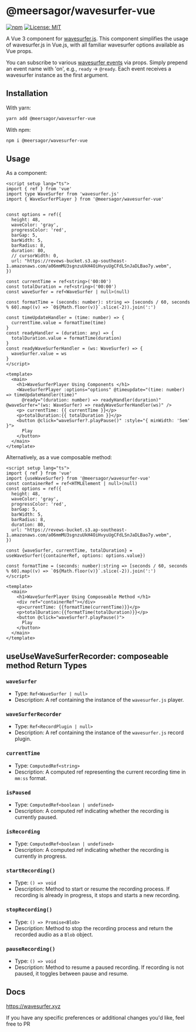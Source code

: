 # @meersagor/wavesurfer-vue

[![npm](https://img.shields.io/npm/v/@meersagor/wavesurfer-vue)](https://www.npmjs.com/package/@meersagor/wavesurfer-vue)
[![License: MIT](https://img.shields.io/badge/License-MIT-yellow.svg)](https://opensource.org/licenses/MIT)



A Vue 3 component for [wavesurfer.js](http://github.com/katspaugh/wavesurfer.js). This component simplifies the usage of wavesurfer.js in Vue.js, with all familiar wavesurfer options available as Vue props.

You can subscribe to various [wavesurfer events](https://wavesurfer.xyz/docs/types/wavesurfer.WaveSurferEvents) via props. Simply prepend an event name with 'on', e.g., `ready` -> `@ready`. Each event receives a wavesurfer instance as the first argument.


## Installation

With yarn:
```bash
yarn add @meersagor/wavesurfer-vue
```

With npm:
```bash
npm i @meersagor/wavesurfer-vue
```

## Usage

As a component:

```vue
<script setup lang="ts">
import { ref } from 'vue'
import type WaveSurfer from 'wavesurfer.js'
import { WaveSurferPlayer } from '@meersagor/wavesurfer-vue'


const options = ref({
  height: 48,
  waveColor: 'gray',
  progressColor: 'red',
  barGap: 5,
  barWidth: 5,
  barRadius: 8,
  duration: 80,
  // cursorWidth: 0,
  url: "https://revews-bucket.s3.ap-southeast-1.amazonaws.com/a06mmMU3sgnzuUkH4OiHvyuUgCFdLSnJaDLBao7y.webm",
})

const currentTime = ref<string>('00:00')
const totalDuration = ref<string>('00:00')
const waveSurfer = ref<WaveSurfer | null>(null)

const formatTime = (seconds: number): string => [seconds / 60, seconds % 60].map((v) => `0${Math.floor(v)}`.slice(-2)).join(':')

const timeUpdateHandler = (time: number) => {
  currentTime.value = formatTime(time)
}
const readyHandler = (duration: any) => {
  totalDuration.value = formatTime(duration)
}
const readyWaveSurferHandler = (ws: WaveSurfer) => {
  waveSurfer.value = ws
}
</script>

<template>
  <main>
    <h1>WaveSurferPlayer Using Components </h1>
    <WaveSurferPlayer :options="options" @timeupdate="(time: number) => timeUpdateHandler(time)"
      @ready="(duration: number) => readyHandler(duration)" @waveSurfer="(ws: WaveSurfer) => readyWaveSurferHandler(ws)" />
    <p> currentTime: {{ currentTime }}</p>
    <p>totalDuration:{{ totalDuration }}</p>
    <button @click="waveSurfer?.playPause()" :style="{ minWidth: '5em' }">
      Play
    </button>
  </main>
</template>
```

Alternatively, as a vue composable method:

```vue
<script setup lang="ts">
import { ref } from 'vue'
import {useWaveSurfer} from '@meersagor/wavesurfer-vue'
const containerRef = ref<HTMLElement | null>(null)
const options = ref({
  height: 48,
  waveColor: 'gray',
  progressColor: 'red',
  barGap: 5,
  barWidth: 5,
  barRadius: 8,
  duration: 80,
  url: "https://revews-bucket.s3.ap-southeast-1.amazonaws.com/a06mmMU3sgnzuUkH4OiHvyuUgCFdLSnJaDLBao7y.webm",
})

const {waveSurfer, currentTime, totalDuration} = useWaveSurfer({containerRef, options: options.value})

const formatTime = (seconds: number):string => [seconds / 60, seconds % 60].map((v) => `0${Math.floor(v)}`.slice(-2)).join(':')
</script>

<template>
  <main>
    <h1>WaveSurferPlayer Using Composeable Method </h1>
    <div ref="containerRef"></div>
    <p>currentTime: {{formatTime(currentTime)}}</p>
    <p>totalDuration:{{formatTime(totalDuration)}}</p>
    <button @click="waveSurfer?.playPause()">
      Play
    </button>
  </main>
</template>
```



## useUseWaveSurferRecorder: composeable method Return Types

### `waveSurfer`

-   Type: `Ref<WaveSurfer | null>`
-   Description: A ref containing the instance of the `wavesurfer.js` player.

### `waveSurferRecorder`

-   Type: `Ref<RecordPlugin | null>`
-   Description: A ref containing the instance of the `wavesurfer.js` record plugin.

### `currentTime`

-   Type: `ComputedRef<string>`
-   Description: A computed ref representing the current recording time in `mm:ss` format.

### `isPaused`

-   Type: `ComputedRef<boolean | undefined>`
-   Description: A computed ref indicating whether the recording is currently paused.

### `isRecording`

-   Type: `ComputedRef<boolean | undefined>`
-   Description: A computed ref indicating whether the recording is currently in progress.

### `startRecording()`

-   Type: `() => void`
-   Description: Method to start or resume the recording process. If recording is already in progress, it stops and starts a new recording.

### `stopRecording()`

-   Type: `() => Promise<Blob>`
-   Description: Method to stop the recording process and return the recorded audio as a `Blob` object.

### `pauseRecording()`

-   Type: `() => void`
-   Description: Method to resume a paused recording. If recording is not paused, it toggles between pause and resume.



## Docs

https://wavesurfer.xyz

If you have any specific preferences or additional changes you'd like, feel free to PR

